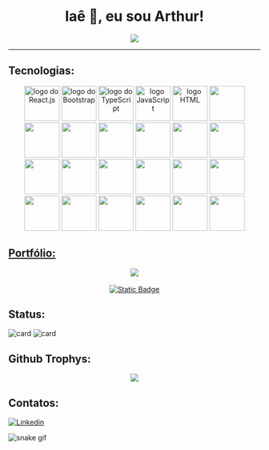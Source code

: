 
<div align="center">
  <h1 >Iaê 🤙, eu sou Arthur!</h1>
  <img src="https://komarev.com/ghpvc/?username=arthurrocha-dev&style=for-the-badge&label=Profile%20views&color=313b4a" />
</div>

---

## Tecnologias:
<div align="center">
<a href="https://react.dev/" target="_blank"><img src="https://profilinator.rishav.dev/skills-assets/react-original-wordmark.svg" alt="logo do React.js" width="70"></a>
<a href="https://getbootstrap.com/" target="_blank"><img src="https://profilinator.rishav.dev/skills-assets/bootstrap-plain.svg" alt="logo do Bootstrap" width="70"></a>
<a href="https://www.typescriptlang.org/" target="_blank"><img src="https://profilinator.rishav.dev/skills-assets/typescript-original.svg" alt="logo do TypeScript" width="70"></a>
<a href="https://developer.mozilla.org/en-US/docs/Web/JavaScript" target="_blank"><img src="https://profilinator.rishav.dev/skills-assets/javascript-original.svg" alt="logo JavaScript" width="70"></a>
<a href="https://developer.mozilla.org/pt-BR/docs/Web/HTML" target="_blank"><img src="https://profilinator.rishav.dev/skills-assets/html5-original-wordmark.svg" alt="logo HTML" width="70"></a>
<a href="#" target="_blank"><img src="https://profilinator.rishav.dev/skills-assets/css3-original-wordmark.svg" width="70"></a>
<a href="#" target="_blank"><img src="https://profilinator.rishav.dev/skills-assets/sass-original.svg" width="70"></a>
<a href="#" target="_blank"><img src="https://profilinator.rishav.dev/skills-assets/tailwindcss.svg" width="70"></a>
<a href="#" target="_blank"><img src="https://profilinator.rishav.dev/skills-assets/styled-components.png" width="70"></a>
<a href="#" target="_blank"><img src="https://profilinator.rishav.dev/skills-assets/bem.svg" width="70"></a>
<a href="#" target="_blank"><img src="https://profilinator.rishav.dev/skills-assets/python-original.svg" width="70"></a>
<a href="#" target="_blank"><img src="https://profilinator.rishav.dev/skills-assets/java-original-wordmark.svg" width="70"></a>
<a href="#" target="_blank"><img src="https://profilinator.rishav.dev/skills-assets/nodejs-original-wordmark.svg" width="70"></a>
<a href="#" target="_blank"><img src="https://profilinator.rishav.dev/skills-assets/express-original-wordmark.svg" width="70"></a>
<a href="#" target="_blank"><img src="https://profilinator.rishav.dev/skills-assets/nextjs.png" width="70"></a>
<a href="#" target="_blank"><img src="https://profilinator.rishav.dev/skills-assets/git-scm-icon.svg" width="70"></a>
<a href="#" target="_blank"><img src="https://profilinator.rishav.dev/skills-assets/docker-original-wordmark.svg" width="70"></a>
<a href="#" target="_blank"><img src="https://profilinator.rishav.dev/skills-assets/postgresql-original-wordmark.svg" width="70"></a>
<a href="#" target="_blank"><img src="https://profilinator.rishav.dev/skills-assets/mysql-original-wordmark.svg" width="70"></a>
<a href="#" target="_blank"><img src="https://profilinator.rishav.dev/skills-assets/mongodb-original-wordmark.svg" width="70"></a>
<a href="#" target="_blank"><img src="https://profilinator.rishav.dev/skills-assets/linux-original.svg" width="70"></a>
<a href="#" target="_blank"><img src="https://profilinator.rishav.dev/skills-assets/php-original.svg" width="70"></a>
<a href="#" target="_blank"><img src="https://profilinator.rishav.dev/skills-assets/laravel-plain-wordmark.svg" width="70"></a>
<a href="https://redux.js.org/" target="_blank"> <img src="https://profilinator.rishav.dev/skills-assets/redux-original.svg" width="70" </a>

  
</div>

## Portfólio:
<div align="center">
  <a href="https://arthurrocha.dev.br/" target="_blank">
    <img src="https://i.postimg.cc/DwKvNk88/Screenshot-from-2024-04-27-04-42-15.png"/>
  </a>
  <br>
  <br>
  <a href="https://arthurrocha.dev.br/" target="_blank"><img alt="Static Badge" src="https://img.shields.io/badge/%F0%9F%8C%90%20Visitar-gray?style=flat&cacheSeconds=https%3A%2F%2Farthurrocha.dev.br%2F">
</a>

  
</div>



## Status:
![card](https://github-readme-stats.vercel.app/api?username=arthurrocha-dev&theme=tokyonight)
![card](https://github-readme-stats.vercel.app/api/top-langs/?username=arthurrocha-dev&layout=compact&theme=tokyonight)


## Github Trophys:
<div align="center">
  <img src="https://github-profile-trophy.vercel.app/?username=arthurrocha-dev&theme=radical"/>
</div>

## Contatos:
[![Linkedin](https://img.shields.io/badge/linkedin-0A66C2?style=for-the-badge&logo=linkedin&logoColor=white)](https://www.linkedin.com/in/arthurrocha-dev)

![snake gif](https://github.com/arthurrocha-dev/arthurrocha-dev/blob/output/github-contribution-grid-snake.gif)


